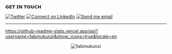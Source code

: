 𝗚𝗘𝗧 𝗜𝗡 𝗧𝗢𝗨𝗖𝗛

[![Twitter](https://img.shields.io/twitter/url/https/twitter.com/cloudposse.svg?style=social&label=Twitter)](https://twitter.com/fab_mukunzi)
[![Connect on LinkedIn](https://img.shields.io/badge/--linkedin?label=LinkedIn&logo=LinkedIn&style=social)](https://www.linkedin.com/in/mukunzi-fabrice/) [![Send me email](https://img.shields.io/badge/--gmail?label=Gmail&logo=Gmail&style=social)](mailto:mukunzifabrice77@gmail.com)
___

https://github-readme-stats.vercel.app/api?username=fabmukunzi&show_icons=true&locale=en
<p align="center"><img align="center" src="https://github-readme-stats.vercel.app/api/top-langs?username=fabmukunzi&show_icons=true&locale=en&layout=compact" alt="fabmukunzi" /></p>
